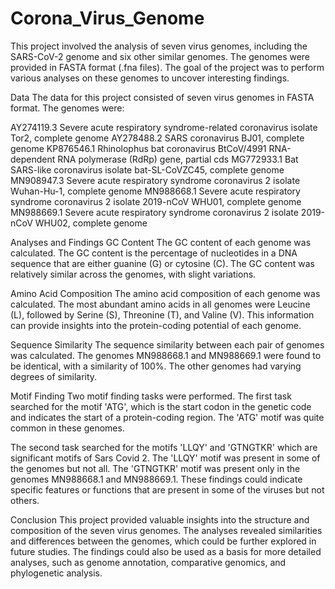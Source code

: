 # Corona_Virus_Genome
This project involved the analysis of seven virus genomes, including the SARS-CoV-2 genome and six other similar genomes. The genomes were provided in FASTA format (.fna files). The goal of the project was to perform various analyses on these genomes to uncover interesting findings.

Data The data for this project consisted of seven virus genomes in FASTA format. The genomes were:

AY274119.3 Severe acute respiratory syndrome-related coronavirus isolate Tor2, complete genome
AY278488.2 SARS coronavirus BJ01, complete genome
KP876546.1 Rhinolophus bat coronavirus BtCoV/4991 RNA-dependent RNA polymerase (RdRp) gene, partial cds
MG772933.1 Bat SARS-like coronavirus isolate bat-SL-CoVZC45, complete genome
MN908947.3 Severe acute respiratory syndrome coronavirus 2 isolate Wuhan-Hu-1, complete genome
MN988668.1 Severe acute respiratory syndrome coronavirus 2 isolate 2019-nCoV WHU01, complete genome
MN988669.1 Severe acute respiratory syndrome coronavirus 2 isolate 2019-nCoV WHU02, complete genome

Analyses and Findings GC Content The GC content of each genome was calculated. The GC content is the percentage of nucleotides in a DNA sequence that are either guanine (G) or cytosine (C). The GC content was relatively similar across the genomes, with slight variations.

Amino Acid Composition The amino acid composition of each genome was calculated. The most abundant amino acids in all genomes were Leucine (L), followed by Serine (S), Threonine (T), and Valine (V). This information can provide insights into the protein-coding potential of each genome.

Sequence Similarity The sequence similarity between each pair of genomes was calculated. The genomes MN988668.1 and MN988669.1 were found to be identical, with a similarity of 100%. The other genomes had varying degrees of similarity.

Motif Finding Two motif finding tasks were performed. The first task searched for the motif 'ATG', which is the start codon in the genetic code and indicates the start of a protein-coding region. The 'ATG' motif was quite common in these genomes.

The second task searched for the motifs 'LLQY' and 'GTNGTKR' which are significant motifs of  Sars Covid 2. The 'LLQY' motif was present in some of the genomes but not all. The 'GTNGTKR' motif was present only in the genomes MN988668.1 and MN988669.1. These findings could indicate specific features or functions that are present in some of the viruses but not others.

Conclusion This project provided valuable insights into the structure and composition of the seven virus genomes. The analyses revealed similarities and differences between the genomes, which could be further explored in future studies. The findings could also be used as a basis for more detailed analyses, such as genome annotation, comparative genomics, and phylogenetic analysis.
